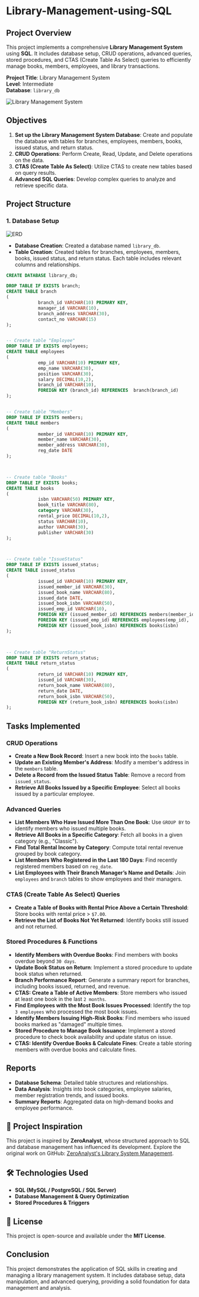 # Library-Management-using-SQL

## Project Overview
This project implements a comprehensive **Library Management System** using **SQL**. It includes database setup, CRUD operations, advanced queries, stored procedures, and CTAS (Create Table As Select) queries to efficiently manage books, members, employees, and library transactions.

**Project Title**: Library Management System  
**Level**: Intermediate  
**Database**: `library_db`

![Library Management System](https://blogimages.softwaresuggest.com/blog/wp-content/uploads/2023/02/30120325/Top-5-Benefits-of-Library-Management-System-for-Education.png)

## Objectives

1. **Set up the Library Management System Database**: Create and populate the database with tables for branches, employees, members, books, issued status, and return status.
2. **CRUD Operations**: Perform Create, Read, Update, and Delete operations on the data.
3. **CTAS (Create Table As Select)**: Utilize CTAS to create new tables based on query results.
4. **Advanced SQL Queries**: Develop complex queries to analyze and retrieve specific data.

## Project Structure

### 1. Database Setup
![ERD](https://github.com/najirh/Library-System-Management---P2/blob/main/library_erd.png)

- **Database Creation**: Created a database named `library_db`.
- **Table Creation**: Created tables for branches, employees, members, books, issued status, and return status. Each table includes relevant columns and relationships.

```sql
CREATE DATABASE library_db;

DROP TABLE IF EXISTS branch;
CREATE TABLE branch
(
            branch_id VARCHAR(10) PRIMARY KEY,
            manager_id VARCHAR(10),
            branch_address VARCHAR(30),
            contact_no VARCHAR(15)
);


-- Create table "Employee"
DROP TABLE IF EXISTS employees;
CREATE TABLE employees
(
            emp_id VARCHAR(10) PRIMARY KEY,
            emp_name VARCHAR(30),
            position VARCHAR(30),
            salary DECIMAL(10,2),
            branch_id VARCHAR(10),
            FOREIGN KEY (branch_id) REFERENCES  branch(branch_id)
);


-- Create table "Members"
DROP TABLE IF EXISTS members;
CREATE TABLE members
(
            member_id VARCHAR(10) PRIMARY KEY,
            member_name VARCHAR(30),
            member_address VARCHAR(30),
            reg_date DATE
);



-- Create table "Books"
DROP TABLE IF EXISTS books;
CREATE TABLE books
(
            isbn VARCHAR(50) PRIMARY KEY,
            book_title VARCHAR(80),
            category VARCHAR(30),
            rental_price DECIMAL(10,2),
            status VARCHAR(10),
            author VARCHAR(30),
            publisher VARCHAR(30)
);



-- Create table "IssueStatus"
DROP TABLE IF EXISTS issued_status;
CREATE TABLE issued_status
(
            issued_id VARCHAR(10) PRIMARY KEY,
            issued_member_id VARCHAR(30),
            issued_book_name VARCHAR(80),
            issued_date DATE,
            issued_book_isbn VARCHAR(50),
            issued_emp_id VARCHAR(10),
            FOREIGN KEY (issued_member_id) REFERENCES members(member_id),
            FOREIGN KEY (issued_emp_id) REFERENCES employees(emp_id),
            FOREIGN KEY (issued_book_isbn) REFERENCES books(isbn) 
);



-- Create table "ReturnStatus"
DROP TABLE IF EXISTS return_status;
CREATE TABLE return_status
(
            return_id VARCHAR(10) PRIMARY KEY,
            issued_id VARCHAR(30),
            return_book_name VARCHAR(80),
            return_date DATE,
            return_book_isbn VARCHAR(50),
            FOREIGN KEY (return_book_isbn) REFERENCES books(isbn)
);

```

## Tasks Implemented

### **CRUD Operations**
- **Create a New Book Record**: Insert a new book into the `books` table.
- **Update an Existing Member's Address**: Modify a member's address in the `members` table.
- **Delete a Record from the Issued Status Table**: Remove a record from `issued_status`.
- **Retrieve All Books Issued by a Specific Employee**: Select all books issued by a particular employee.

### **Advanced Queries**
- **List Members Who Have Issued More Than One Book**: Use `GROUP BY` to identify members who issued multiple books.
- **Retrieve All Books in a Specific Category**: Fetch all books in a given category (e.g., "Classic").
- **Find Total Rental Income by Category**: Compute total rental revenue grouped by book category.
- **List Members Who Registered in the Last 180 Days**: Find recently registered members based on `reg_date`.
- **List Employees with Their Branch Manager’s Name and Details**: Join `employees` and `branch` tables to show employees and their managers.

### **CTAS (Create Table As Select) Queries**
- **Create a Table of Books with Rental Price Above a Certain Threshold**: Store books with rental price > `$7.00`.
- **Retrieve the List of Books Not Yet Returned**: Identify books still issued and not returned.

### **Stored Procedures & Functions**
- **Identify Members with Overdue Books**: Find members with books overdue beyond `30 days`.
- **Update Book Status on Return**: Implement a stored procedure to update book status when returned.
- **Branch Performance Report**: Generate a summary report for branches, including books issued, returned, and revenue.
- **CTAS: Create a Table of Active Members**: Store members who issued at least one book in the last `2 months`.
- **Find Employees with the Most Book Issues Processed**: Identify the top `3 employees` who processed the most book issues.
- **Identify Members Issuing High-Risk Books**: Find members who issued books marked as "damaged" multiple times.
- **Stored Procedure to Manage Book Issuance**: Implement a stored procedure to check book availability and update status on issue.
- **CTAS: Identify Overdue Books & Calculate Fines**: Create a table storing members with overdue books and calculate fines.

## Reports

- **Database Schema**: Detailed table structures and relationships.
- **Data Analysis**: Insights into book categories, employee salaries, member registration trends, and issued books.
- **Summary Reports**: Aggregated data on high-demand books and employee performance.

## 🔗 **Project Inspiration**
This project is inspired by **ZeroAnalyst**, whose structured approach to SQL and database management has influenced its development. Explore the original work on GitHub: [ZeroAnalyst's Library System Management](https://github.com/najirh/Library-System-Management---P2).



## 🛠 **Technologies Used**
- **SQL (MySQL / PostgreSQL / SQL Server)**
- **Database Management & Query Optimization**
- **Stored Procedures & Triggers**

## 📜 **License**
This project is open-source and available under the **MIT License**.


## Conclusion

This project demonstrates the application of SQL skills in creating and managing a library management system. It includes database setup, data manipulation, and advanced querying, providing a solid foundation for data management and analysis.

